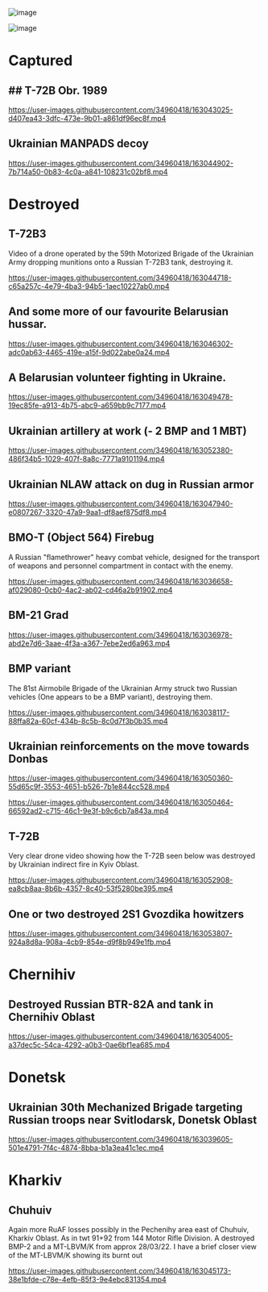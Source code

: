 ![image](https://user-images.githubusercontent.com/34960418/163048575-bac1aa55-c627-4b40-a151-4d6197508dad.png)

![image](https://user-images.githubusercontent.com/34960418/163051604-1b0bda7a-8f16-43e5-ab6a-0063dfc83673.png)



# Captured

## ## T-72B Obr. 1989

https://user-images.githubusercontent.com/34960418/163043025-d407ea43-3dfc-473e-9b01-a861df96ec8f.mp4


## Ukrainian MANPADS decoy

https://user-images.githubusercontent.com/34960418/163044902-7b714a50-0b83-4c0a-a841-108231c02bf8.mp4


# Destroyed

## T-72B3

Video of a drone operated by the 59th Motorized Brigade of the Ukrainian Army dropping munitions onto a Russian T-72B3 tank, destroying it.

https://user-images.githubusercontent.com/34960418/163044718-c65a257c-4e79-4ba3-94b5-1aec10227ab0.mp4


## And some more of our favourite Belarusian hussar.

https://user-images.githubusercontent.com/34960418/163046302-adc0ab63-4465-419e-a15f-9d022abe0a24.mp4


## A Belarusian volunteer fighting in Ukraine.

https://user-images.githubusercontent.com/34960418/163049478-19ec85fe-a913-4b75-abc9-a659bb9c7177.mp4


## Ukrainian artillery at work (- 2 BMP and 1 MBT)

https://user-images.githubusercontent.com/34960418/163052380-486f34b5-1029-407f-8a8c-7771a9101194.mp4


## Ukrainian NLAW attack on dug in Russian armor

https://user-images.githubusercontent.com/34960418/163047940-e0807267-3320-47a9-9aa1-df8aef875df8.mp4


## BMO-T (Object 564) Firebug

A Russian "flamethrower" heavy combat vehicle, designed for the transport of weapons and personnel compartment in contact with the enemy.

https://user-images.githubusercontent.com/34960418/163036658-af029080-0cb0-4ac2-ab02-cd46a2b91902.mp4


## BM-21 Grad

https://user-images.githubusercontent.com/34960418/163036978-abd2e7d6-3aae-4f3a-a367-7ebe2ed6a963.mp4


## BMP variant

The 81st Airmobile Brigade of the Ukrainian Army struck two Russian vehicles (One appears to be a BMP variant), destroying them.

https://user-images.githubusercontent.com/34960418/163038117-88ffa82a-60cf-434b-8c5b-8c0d7f3b0b35.mp4


## Ukrainian reinforcements on the move towards Donbas

https://user-images.githubusercontent.com/34960418/163050360-55d65c9f-3553-4651-b526-7b1e844cc528.mp4

https://user-images.githubusercontent.com/34960418/163050464-66592ad2-c715-46c1-9e3f-b9c6cb7a843a.mp4


## T-72B

Very clear drone video showing how the T-72B seen below was destroyed by Ukrainian indirect fire in Kyiv Oblast.

https://user-images.githubusercontent.com/34960418/163052908-ea8cb8aa-8b6b-4357-8c40-53f5280be395.mp4


## One or two destroyed 2S1 Gvozdika howitzers

https://user-images.githubusercontent.com/34960418/163053807-924a8d8a-908a-4cb9-854e-d9f8b949e1fb.mp4


# Chernihiv

## Destroyed Russian BTR-82A and tank in Chernihiv Oblast

https://user-images.githubusercontent.com/34960418/163054005-a37dec5c-54ca-4292-a0b3-0ae6bf1ea685.mp4




# Donetsk

## Ukrainian 30th Mechanized Brigade targeting Russian troops near Svitlodarsk, Donetsk Oblast

https://user-images.githubusercontent.com/34960418/163039605-501e4791-7f4c-4874-8bba-b1a3ea41c1ec.mp4


# Kharkiv

## Chuhuiv

Again more RuAF losses possibly in the Pechenihy area east of Chuhuiv, Kharkiv Oblast. As in twt 91+92 from 144 Motor Rifle Division. A destroyed BMP-2 and a MT-LBVM/K from approx 28/03/22. I have a brief closer view of the MT-LBVM/K showing its burnt out 

https://user-images.githubusercontent.com/34960418/163045173-38e1bfde-c78e-4efb-85f3-9e4ebc831354.mp4


